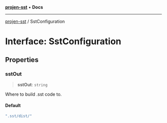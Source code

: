 [**projen-sst**](../README.md) • **Docs**

***

[projen-sst](../globals.md) / SstConfiguration

# Interface: SstConfiguration

## Properties

### sstOut

> **sstOut**: `string`

Where to build .sst code to.

#### Default

```ts
".sst/dist/"
```
